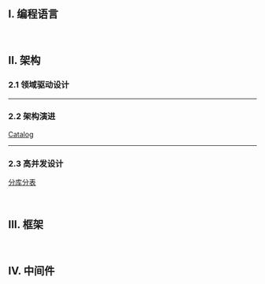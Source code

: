 ## I. 编程语言

&nbsp;

## II. 架构

### 2.1 领域驱动设计

<hr>

### 2.2 架构演进

[Catalog](2_Architecture/Evoluyion/README.md)

<hr>

### 2.3 高并发设计

[分库分表](Architecture/Concurrency/分库分表.md)

&nbsp;

## III. 框架

&nbsp;

## IV. 中间件
